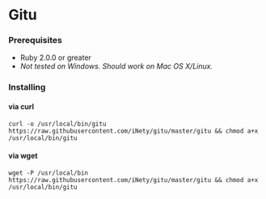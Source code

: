 # Gitu

### Prerequisites
- Ruby 2.0.0 or greater
- *Not tested on Windows. Should work on Mac OS X/Linux.*

### Installing

#### via curl

`curl -o /usr/local/bin/gitu https://raw.githubusercontent.com/iNety/gitu/master/gitu && chmod a+x /usr/local/bin/gitu`

#### via wget

`wget -P /usr/local/bin https://raw.githubusercontent.com/iNety/gitu/master/gitu && chmod a+x /usr/local/bin/gitu`
